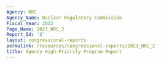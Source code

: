 ```yaml
---
Agency: NRC
Agency_Name: Nuclear Regulatory Commission
Fiscal_Year: 2023
Page_Name: 2023_NRC_2
Report_Id: '2'
layout: congressional-reports
permalink: /resources/congressional-reports/2023_NRC_2
title: Agency High-Priority Program Report
---
```

